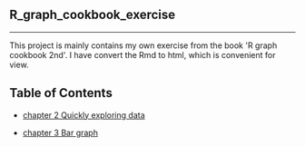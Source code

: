 ## R_graph_cookbook_exercise


---

This project is mainly contains my own exercise from the book 'R graph cookbook 2nd'. I have convert the Rmd to html, which is convenient for view. 


## Table of Contents

* [chapter 2 Quickly exploring data](http://htmlpreview.github.io/?https://github.com/maqueredkop/R_graph_cookbook_exercise/blob/master/R_graph_cookbook_chapter2.html)

* [chapter 3 Bar graph](http://htmlpreview.github.io/?https://github.com/maqueredkop/R_graph_cookbook_exercise/blob/master/R_graph_cookbook_chapter3.html)
